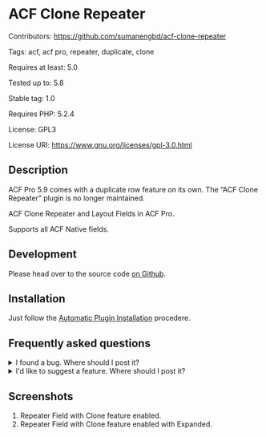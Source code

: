 # ACF Clone Repeater
Contributors: https://github.com/sumanengbd/acf-clone-repeater

Tags: acf, acf pro, repeater, duplicate, clone

Requires at least: 5.0

Tested up to: 5.8

Stable tag: 1.0

Requires PHP: 5.2.4

License: GPL3

License URI: https://www.gnu.org/licenses/gpl-3.0.html


## Description

ACF Pro 5.9 comes with a duplicate row feature on its own. The “ACF Clone Repeater” plugin is no longer maintained.

ACF Clone Repeater and Layout Fields in ACF Pro.

Supports all ACF Native fields.

## Development

Please head over to the source code [on Github](https://github.com/sumanengbd/acf-clone-repeater).

## Installation

Just follow the [Automatic Plugin Installation](https://wordpress.org/support/article/managing-plugins/#automatic-plugin-installation) procedere.

## Frequently asked questions

<details>
  <summary>I found a bug. Where should I post it?</summary>
  
  Please use the issues section in the [GitHub-Repository](https://github.com/sumanengbd/acf-clone-repeater/issues).

  I will most likely not maintain the forum support forum on wordpress.org. Anyway, other users might have an answer for you, so it's worth a shot.
</details>
<details>
  <summary>I'd like to suggest a feature. Where should I post it?</summary>
  
  Please post an issue in the [GitHub-Repository](https://github.com/sumanengbd/acf-clone-repeater/issues)
</details>

## Screenshots
1. Repeater Field with Clone feature enabled.
2. Repeater Field with Clone feature enabled with Expanded.